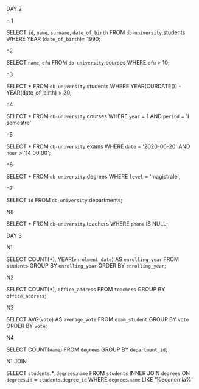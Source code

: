 DAY 2

n 1

SELECT 
    `id`, `name`, `surname`, `date_of_birth`
FROM
    `db-university`.students
WHERE YEAR 
	(`date_of_birth`)= 1990;
	
 

n2

SELECT 
    `name`, `cfu`
FROM
    `db-university`.courses
WHERE
	`cfu` > 10;



n3

SELECT 
    *
FROM
    `db-university`.students
WHERE
	YEAR(CURDATE()) - YEAR(date_of_birth) > 30;
    
    
n4

SELECT 
    *
FROM
    `db-university`.courses
WHERE
	`year` = 1
AND
	`period` = 'I semestre'


n5

SELECT 
    *
FROM
    `db-university`.exams
WHERE
	`date` = '2020-06-20'
AND
	`hour` > '14:00:00';


n6

SELECT 
    *
FROM
    `db-university`.degrees
WHERE
	`level` = 'magistrale';

    


n7

SELECT 
    `id`
FROM
    `db-university`.departments;



N8

SELECT 
    *
FROM
    `db-university`.teachers
WHERE
`phone` IS NULL;





DAY 3


N1


SELECT 
  COUNT(*), YEAR(`enrolment_date`) AS `enrolling_year`
FROM
    `students`
GROUP BY `enrolling_year`
ORDER BY `enrolling_year`;


N2

SELECT
	COUNT(*), `office_address`
FROM
	`teachers`
GROUP BY
	`office_address`;


N3

SELECT
	AVG(`vote`) AS `average_vote`
FROM
	`exam_student`
GROUP BY
	`vote`
ORDER BY 
	`vote`;


N4

SELECT 
	COUNT(`name`)
FROM
    `degrees`
GROUP BY `department_id`;


N1 JOIN


SELECT 
    `students`.*,  `degrees`.`name`
FROM
    `students`
        INNER JOIN
    `degrees` ON `degrees`.`id` = `students`.`degree_id`
WHERE
    `degrees`.`name` LIKE '%economia%'